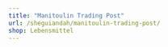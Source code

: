 ```yaml
---
title: "Manitoulin Trading Post"
url: /sheguiandah/manitoulin-trading-post/
shop: Lebensmittel
---
```

